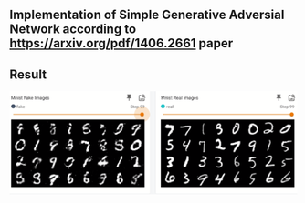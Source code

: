 ## Implementation of Simple Generative Adversial Network according to https://arxiv.org/pdf/1406.2661 paper

## Result

![Fake|Real](final.png)
